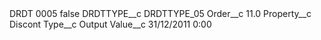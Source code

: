 <?xml version="1.0" encoding="UTF-8"?>
<CustomMetadata xmlns="http://soap.sforce.com/2006/04/metadata" xmlns:xsi="http://www.w3.org/2001/XMLSchema-instance" xmlns:xsd="http://www.w3.org/2001/XMLSchema">
    <label>DRDT 0005</label>
    <protected>false</protected>
    <values>
        <field>DRDTTYPE__c</field>
        <value xsi:type="xsd:string">DRDTTYPE_05</value>
    </values>
    <values>
        <field>Order__c</field>
        <value xsi:type="xsd:double">11.0</value>
    </values>
    <values>
        <field>Property__c</field>
        <value xsi:type="xsd:string">Discont</value>
    </values>
    <values>
        <field>Type__c</field>
        <value xsi:type="xsd:string">Output</value>
    </values>
    <values>
        <field>Value__c</field>
        <value xsi:type="xsd:string">31/12/2011 0:00</value>
    </values>
</CustomMetadata>
